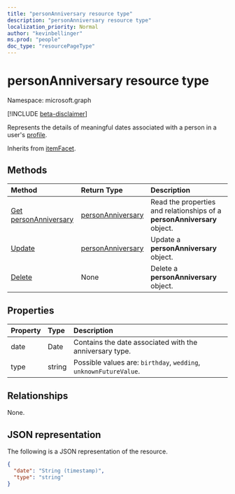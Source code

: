 ```yaml
---
title: "personAnniversary resource type"
description: "personAnniversary resource type"
localization_priority: Normal
author: "kevinbellinger"
ms.prod: "people"
doc_type: "resourcePageType"
---
```


# personAnniversary resource type

Namespace: microsoft.graph

[!INCLUDE [beta-disclaimer](../../includes/beta-disclaimer.md)]

Represents the details of meaningful dates associated with a person in a user's [profile](profile.md).

Inherits from [itemFacet](itemFacet.md).

## Methods

| Method                                                   | Return Type                               | Description                                                              |
|:---------------------------------------------------------|:------------------------------------------|:-------------------------------------------------------------------------|
| [Get personAnniversary](../api/personanniversary-get.md) | [personAnniversary](personanniversary.md) | Read the properties and relationships of a **personAnniversary** object. |
| [Update](../api/personanniversary-update.md)             | [personAnniversary](personanniversary.md) | Update a **personAnniversary** object.                                   |
| [Delete](../api/personanniversary-delete.md)             | None                                      | Delete a **personAnniversary** object.                                   |

## Properties

| Property     | Type        | Description                                                      |
|:-------------|:------------|:-----------------------------------------------------------------|
|date          |Date         | Contains the date associated with the anniversary type.          |
|type          |string       | Possible values are: `birthday`, `wedding`, `unknownFutureValue`.|

## Relationships

None.

## JSON representation

The following is a JSON representation of the resource.

<!-- {
  "blockType": "resource",
  "optionalProperties": [

  ],
  "@odata.type": "microsoft.graph.personAnniversary",
  "baseType": ""
}-->

```json
{
  "date": "String (timestamp)",
  "type": "string"
}
```

<!-- uuid: 16cd6b66-4b1a-43a1-adaf-3a886856ed98
2019-02-04 14:57:30 UTC -->
<!-- {
  "type": "#page.annotation",
  "description": "personAnniversary resource",
  "keywords": "",
  "section": "documentation",
  "tocPath": ""
}-->
